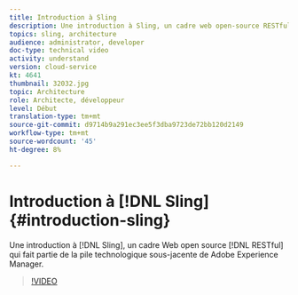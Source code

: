 ```yaml
---
title: Introduction à Sling
description: Une introduction à Sling, un cadre web open-source RESTful qui fait partie de la pile technologique sous-jacente de Adobe Experience Manager.
topics: sling, architecture
audience: administrator, developer
doc-type: technical video
activity: understand
version: cloud-service
kt: 4641
thumbnail: 32032.jpg
topic: Architecture
role: Architecte, développeur
level: Début
translation-type: tm+mt
source-git-commit: d9714b9a291ec3ee5f3dba9723de72bb120d2149
workflow-type: tm+mt
source-wordcount: '45'
ht-degree: 8%

---
```



# Introduction à [!DNL Sling] {#introduction-sling}

Une introduction à [!DNL Sling], un cadre Web open source [!DNL RESTful] qui fait partie de la pile technologique sous-jacente de Adobe Experience Manager.

>[!VIDEO](https://video.tv.adobe.com/v/32032/?quality=12&learn=on)